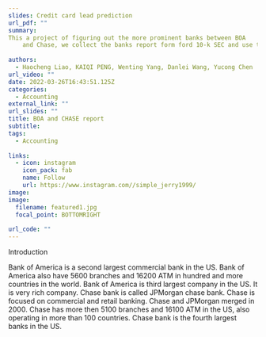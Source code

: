 ```yaml
---
slides: Credit card lead prediction
url_pdf: ""
summary: 
This a project of figuring out the more prominent banks between BOA
    and Chase, we collect the banks report form ford 10-k SEC and use the data and information to compare those two banks.
    
authors:
  - Haocheng Liao, KAIQI PENG, Wenting Yang, Danlei Wang, Yucong Chen
url_video: ""
date: 2022-03-26T16:43:51.125Z
categories:
  - Accounting
external_link: ""
url_slides: ""
title: BOA and CHASE report
subtitle: 
tags:
  - Accounting
 
links:
  - icon: instagram
    icon_pack: fab
    name: Follow
    url: https://www.instagram.com//simple_jerry1999/
image:
image:
  filename: featured1.jpg
  focal_point: BOTTOMRIGHT
 
url_code: ""
---
```

<!--StartFragment-->

Introduction

Bank of America is a second largest commercial bank in the US. Bank of America also have 5600 branches and 16200 ATM in hundred and more countries in the world. Bank of America is third largest company in the US. It is very rich company.
Chase bank is called JPMorgan chase bank. Chase is focused on commercial and retail banking. Chase and JPMorgan merged in 2000. Chase has more then 5100 branches and 16100 ATM in the US, also operating in more than 100 countries. Chase bank is the fourth largest banks in the US.

<!--EndFragment-->

